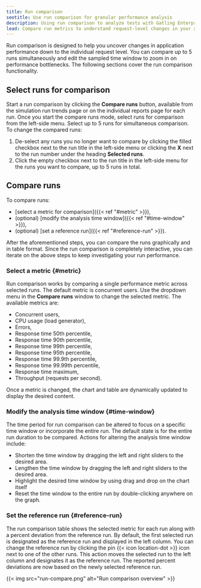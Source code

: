 ```yaml
---
title: Run comparison
seotitle: Use run comparison for granular performance analysis
description: Using run comparison to analyze tests with Gatling Enterprise
lead: Compare run metrics to understand request-level changes in your application performance.  
---
```


Run comparison is designed to help you uncover changes in application performance down to the individual request level. You can compare up to 5 runs simultaneously and edit the sampled time window to zoom in on performance bottlenecks. The following sections cover the run comparison functionality. 

## Select runs for comparison

Start a run comparison by clicking the **Compare runs** button, available from the simulation run trends page or on the individual reports page for each run. Once you start the compare runs mode, select runs for comparison from the left-side menu. Select up to 5 runs for simultaneous comparison. To change the compared runs:

1. De-select any runs you no longer want to compare by clicking the filled checkbox next to the run title in the left-side menu or clicking the **X** next to the run number under the heading **Selected runs**.
2. Click the empty checkbox next to the run title in the left-side menu for the runs you want to compare, up to 5 runs in total. 

## Compare runs

To compare runs:

- [select a metric for comparison]({{< ref "#metric" >}}),
- (optional) [modify the analysis time window]({{< ref "#time-window" >}}),
- (optional) [set a reference run]({{< ref "#reference-run" >}}).

After the aforementioned steps, you can compare the runs graphically and in table format. Since the run comparison is completely interactive, you can iterate on the above steps to keep investigating your run performance. 

### Select a metric {#metric}

Run comparison works by comparing a single performance metric across selected runs. The default metric is concurrent users. Use the dropdown menu in the  **Compare runs** window to change the selected metric. The available metrics are:

- Concurrent users,
- CPU usage (load generator),
- Errors,
- Response time 50th percentile,
- Response time 90th percentile,
- Response time 99th percentile,
- Response time 95th percentile,
- Response time 99.9th percentile,
- Response time 99.99th percentile,
- Response time maximum,
- Throughput (requests per second).

Once a metric is changed, the chart and table are dynamically updated to display the desired content. 

### Modify the analysis time window {#time-window}

The time period for run comparison can be altered to focus on a specific time window or incorporate the entire run. The default state is for the entire run duration to be compared. Actions for altering the analysis time window include: 

- Shorten the time window by dragging the left and right sliders to the desired area.
- Lengthen the time window by dragging the left and right sliders to the desired area.
- Highlight the desired time window by using drag and drop on the chart itself
- Reset the time window to the entire run by double-clicking anywhere on the graph. 

### Set the reference run {#reference-run}

The run comparison table shows the selected metric for each run along with a percent deviation from the reference run. By default, the first selected run is designated as the reference run and displayed in the left column. You can change the reference run by clicking the pin {{< icon location-dot >}} icon next to one of the other runs. This action moves the selected run to the left column and designates it as the reference run. The reported percent deviations are now based on the newly selected reference run. 

{{< img src="run-compare.png" alt="Run comparison overview" >}}
